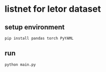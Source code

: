 # listnet for letor dataset

## setup environment

```shell
pip install pandas torch PyYAML
```

## run

```shell
python main.py
```
